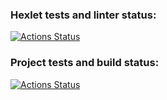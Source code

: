 ### Hexlet tests and linter status:
[![Actions Status](https://github.com/Leming1488/devops-for-programmers-project-74/actions/workflows/hexlet-check.yml/badge.svg)](https://github.com/Leming1488/devops-for-programmers-project-74/actions)


### Project tests and build status:
[![Actions Status](https://github.com/Leming1488/devops-for-programmers-project-74/actions/workflows/push.yml/badge.svg)](https://github.com/Leming1488/devops-for-programmers-project-74/actions)
